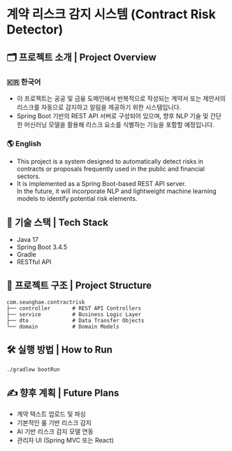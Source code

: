 # 계약 리스크 감지 시스템 (Contract Risk Detector)

## 🗂 프로젝트 소개 | Project Overview

### 🇰🇷 한국어
- 이 프로젝트는 공공 및 금융 도메인에서 반복적으로 작성되는 계약서 또는 제안서의 리스크를 자동으로 감지하고 알림을 제공하기 위한 시스템입니다.  
- Spring Boot 기반의 REST API 서버로 구성되어 있으며, 향후 NLP 기술 및 간단한 머신러닝 모델을 활용해 리스크 요소를 식별하는 기능을 포함할 예정입니다.

### 🌎 English
- This project is a system designed to automatically detect risks in contracts or proposals frequently used in the public and financial sectors.  
- It is implemented as a Spring Boot-based REST API server.  
In the future, it will incorporate NLP and lightweight machine learning models to identify potential risk elements.

## 🚀 기술 스택 | Tech Stack

- Java 17
- Spring Boot 3.4.5
- Gradle
- RESTful API

## 📁 프로젝트 구조 | Project Structure

```
com.seunghae.contractrisk
├── controller       # REST API Controllers
├── service          # Business Logic Layer
├── dto              # Data Transfer Objects
└── domain           # Domain Models
```

## 🛠 실행 방법 | How to Run

```bash
./gradlew bootRun
```

## ✍️ 향후 계획 | Future Plans

- 계약 텍스트 업로드 및 파싱
- 기본적인 룰 기반 리스크 감지
- AI 기반 리스크 감지 모델 연동
- 관리자 UI (Spring MVC 또는 React)
